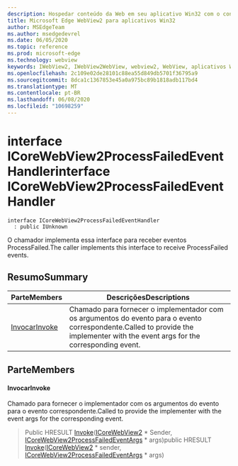 ```yaml
---
description: Hospedar conteúdo da Web em seu aplicativo Win32 com o controle WebView2 do Microsoft Edge
title: Microsoft Edge WebView2 para aplicativos Win32
author: MSEdgeTeam
ms.author: msedgedevrel
ms.date: 06/05/2020
ms.topic: reference
ms.prod: microsoft-edge
ms.technology: webview
keywords: IWebView2, IWebView2WebView, webview2, WebView, aplicativos Win32, Win32, Edge, ICoreWebView2, ICoreWebView2Controller, controle do navegador, HTML Edge
ms.openlocfilehash: 2c109e02de28101c88ea55d849db5701f36795a9
ms.sourcegitcommit: 8dca1c1367853e45a0a975bc89b1818adb117bd4
ms.translationtype: MT
ms.contentlocale: pt-BR
ms.lasthandoff: 06/08/2020
ms.locfileid: "10698259"
---
```

# <span data-ttu-id="ec199-104">interface ICoreWebView2ProcessFailedEventHandler</span><span class="sxs-lookup"><span data-stu-id="ec199-104">interface ICoreWebView2ProcessFailedEventHandler</span></span> 

```
interface ICoreWebView2ProcessFailedEventHandler
  : public IUnknown
```

<span data-ttu-id="ec199-105">O chamador implementa essa interface para receber eventos ProcessFailed.</span><span class="sxs-lookup"><span data-stu-id="ec199-105">The caller implements this interface to receive ProcessFailed events.</span></span>

## <span data-ttu-id="ec199-106">Resumo</span><span class="sxs-lookup"><span data-stu-id="ec199-106">Summary</span></span>

 <span data-ttu-id="ec199-107">Parte</span><span class="sxs-lookup"><span data-stu-id="ec199-107">Members</span></span>                        | <span data-ttu-id="ec199-108">Descrições</span><span class="sxs-lookup"><span data-stu-id="ec199-108">Descriptions</span></span>
--------------------------------|---------------------------------------------
[<span data-ttu-id="ec199-109">Invocar</span><span class="sxs-lookup"><span data-stu-id="ec199-109">Invoke</span></span>](#invoke) | <span data-ttu-id="ec199-110">Chamado para fornecer o implementador com os argumentos do evento para o evento correspondente.</span><span class="sxs-lookup"><span data-stu-id="ec199-110">Called to provide the implementer with the event args for the corresponding event.</span></span>

## <span data-ttu-id="ec199-111">Parte</span><span class="sxs-lookup"><span data-stu-id="ec199-111">Members</span></span>

#### <span data-ttu-id="ec199-112">Invocar</span><span class="sxs-lookup"><span data-stu-id="ec199-112">Invoke</span></span> 

<span data-ttu-id="ec199-113">Chamado para fornecer o implementador com os argumentos do evento para o evento correspondente.</span><span class="sxs-lookup"><span data-stu-id="ec199-113">Called to provide the implementer with the event args for the corresponding event.</span></span>

> <span data-ttu-id="ec199-114">Public HRESULT [Invoke](#invoke)([ICoreWebView2](icorewebview2.md) \* Sender, [ICoreWebView2ProcessFailedEventArgs](icorewebview2processfailedeventargs.md) \* args)</span><span class="sxs-lookup"><span data-stu-id="ec199-114">public HRESULT [Invoke](#invoke)([ICoreWebView2](icorewebview2.md) \* sender, [ICoreWebView2ProcessFailedEventArgs](icorewebview2processfailedeventargs.md) \* args)</span></span>

